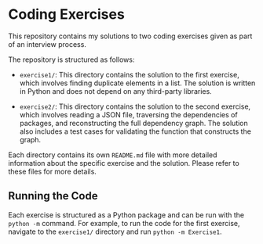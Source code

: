 # Coding Exercises

This repository contains my solutions to two coding exercises given as part of an interview process. 

The repository is structured as follows:

- `exercise1/`: This directory contains the solution to the first exercise, which involves finding duplicate elements in a list. The solution is written in Python and does not depend on any third-party libraries.

- `exercise2/`: This directory contains the solution to the second exercise, which involves reading a JSON file, traversing the dependencies of packages, and reconstructing the full dependency graph. The solution also includes a test cases for validating the function that constructs the graph.

Each directory contains its own `README.md` file with more detailed information about the specific exercise and the solution. Please refer to these files for more details.

## Running the Code

Each exercise is structured as a Python package and can be run with the `python -m` command. For example, to run the code for the first exercise, navigate to the `exercise1/` directory and run `python -m Exercise1`.
